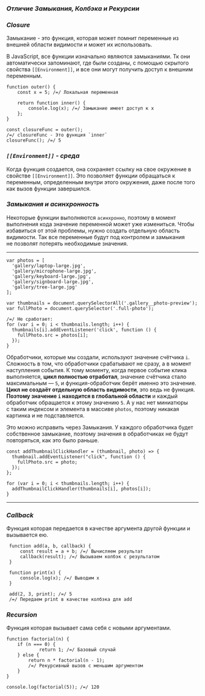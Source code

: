 ### _Отличие Замыкания, Колбэка и Рекурсии_

### _Сlosure_

Замыкание - это функция, которая может помнит переменные из внешней области видимости и может их использовать.

В JavaScript, все функции изначально являются замыканиями.
Тк они автоматически запоминают, где были созданы, с помощью скрытого свойства `[[Environment]]`, и все они могут получить доступ к внешним переменным.

```
function outer() {
    const x = 5; /=/ Локальная переменная

    return function inner() {
        console.log(x); /=/ Замыкание имеет доступ к x
    };
}

const closureFunc = outer(); 
/=/ closureFunc - Это функция `inner`
closureFunc(); /=/ 5
```

### _`[[Environment]]` - среда_

Когда функция создается, она сохраняет ссылку на свое окружение в свойстве `[[Environment]]`.
Это позволяет функции обращаться к переменным, определенным внутри этого окружения, даже после того как вызов функции завершился.

### *Замыкания и асинхронность*

Некоторые функции выполняются `асинхронно`, поэтому в момент выполнения кода значение переменной может уже измениться. 
Чтобы избавиться от этой проблемы, нужно создать отдельную область видимости. Так все переменные будут под контролем и замыкания не позволят потерять необходимые значения.

---

```
var photos = [
  'gallery/laptop-large.jpg',
  'gallery/microphone-large.jpg',
  'gallery/keyboard-large.jpg',
  'gallery/signboard-large.jpg',
  'gallery/tree-large.jpg'
];

var thumbnails = document.querySelectorAll('.gallery__photo-preview');
var fullPhoto = document.querySelector('.full-photo');

/=/ Не сработает:
for (var i = 0; i < thumbnails.length; i++) {
  thumbnails[i].addEventListener('click', function () {
    fullPhoto.src = photos[i];
  });
}
```

Обработчики, которые мы создали, используют значение счётчика `i`. Сложность в том, что обработчики срабатывают не сразу, а в момент наступления события. К тому моменту, когда первое событие клика выполняется, **цикл полностью отработал**, значение счётчика стало максимальным — `5`, и функция-обработчик берёт именно это значение. **Цикл не создаёт отдельную область видимости**, это ведь не функция. **Поэтому значение `i` находится в глобальной области** и каждый обработчик обращается к этому значению `5`. 
А у нас нет миниатюры с таким индексом и элемента в массиве `photos`, поэтому никакая картинка и не подставляется.

Это можно исправить через Замыкания.
У каждого обработчика будет собственное замыкание, поэтому значения в обработчиках не будут повторяться, как это было раньше.

```
const addThumbnailClickHandler = (thumbnail, photo) => {
  thumbnail.addEventListener("click", function () {
    fullPhoto.src = photo;
  });
};

for (var i = 0; i < thumbnails.length; i++) {
  addThumbnailClickHandler(thumbnails[i], photos[i]);
}
```

---
### _Callback_

Функция которая передается в качестве аргумента другой функции и вызывается ею.

```
 function add(a, b, callback) {
     const result = a + b; /=/ Вычисляем результат
     callback(result); /=/ Вызываем колбэк с результатом
 }

 function print(x) {
     console.log(x); /=/ Выводим x
 }

 add(2, 3, print); /=/ 5
 /=/ Передаем print в качестве колбэка для add
```

### _Recursion_

Функция которая вызывает сама себя с новыми аргументами.

```
function factorial(n) {
    if (n === 0) {
            return 1; /=/ Базовый случай
    } else {
        return n * factorial(n - 1); 
        /=/ Рекурсивный вызов с меньшим аргументом
    }
}

console.log(factorial(5)); /=/ 120
```
